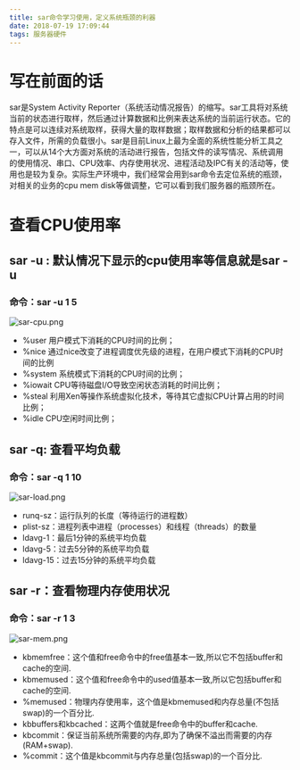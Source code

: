 ```yaml
---
title: sar命令学习使用，定义系统瓶颈的利器
date: 2018-07-19 17:09:44
tags: 服务器硬件
---
```

# 写在前面的话
sar是System Activity Reporter（系统活动情况报告）的缩写。sar工具将对系统当前的状态进行取样，然后通过计算数据和比例来表达系统的当前运行状态。它的特点是可以连续对系统取样，获得大量的取样数据；取样数据和分析的结果都可以存入文件，所需的负载很小。sar是目前Linux上最为全面的系统性能分析工具之一，可以从14个大方面对系统的活动进行报告，包括文件的读写情况、系统调用的使用情况、串口、CPU效率、内存使用状况、进程活动及IPC有关的活动等，使用也是较为复杂。实际生产环境中，我们经常会用到sar命令去定位系统的瓶颈，对相关的业务的cpu mem disk等做调整，它可以看到我们服务器的瓶颈所在。
# 查看CPU使用率
## sar -u : 默认情况下显示的cpu使用率等信息就是sar -u
### 命令：sar -u 1 5
![sar-cpu.png](sar命令，查找系统瓶颈的利器/sar-cpu.png)
- %user 用户模式下消耗的CPU时间的比例；
- %nice 通过nice改变了进程调度优先级的进程，在用户模式下消耗的CPU时间的比例
- %system 系统模式下消耗的CPU时间的比例；
- %iowait CPU等待磁盘I/O导致空闲状态消耗的时间比例；
- %steal 利用Xen等操作系统虚拟化技术，等待其它虚拟CPU计算占用的时间比例；
- %idle CPU空闲时间比例；

## sar -q: 查看平均负载
### 命令：sar -q 1 10
![sar-load.png](sar命令，查找系统瓶颈的利器/sar-load.png)
- runq-sz：运行队列的长度（等待运行的进程数）
- plist-sz：进程列表中进程（processes）和线程（threads）的数量
- ldavg-1：最后1分钟的系统平均负载 
- ldavg-5：过去5分钟的系统平均负载
- ldavg-15：过去15分钟的系统平均负载

## sar -r：查看物理内存使用状况
### 命令：sar -r 1 3
![sar-mem.png](sar命令，查找系统瓶颈的利器/sar-mem.png)
- kbmemfree：这个值和free命令中的free值基本一致,所以它不包括buffer和cache的空间.
- kbmemused：这个值和free命令中的used值基本一致,所以它包括buffer和cache的空间.
- %memused：物理内存使用率，这个值是kbmemused和内存总量(不包括swap)的一个百分比.
- kbbuffers和kbcached：这两个值就是free命令中的buffer和cache.
- kbcommit：保证当前系统所需要的内存,即为了确保不溢出而需要的内存(RAM+swap).
- %commit：这个值是kbcommit与内存总量(包括swap)的一个百分比.

